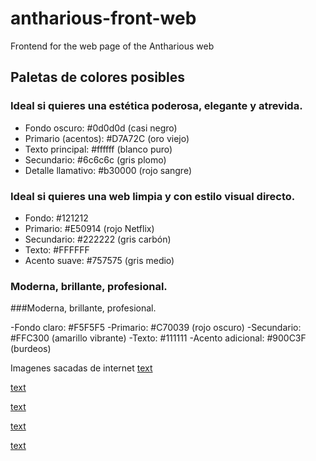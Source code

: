 # antharious-front-web
Frontend for the web page of the Antharious web

## Paletas de colores posibles

### Ideal si quieres una estética poderosa, elegante y atrevida.

- Fondo oscuro: #0d0d0d (casi negro)
- Primario (acentos): #D7A72C (oro viejo)
- Texto principal: #ffffff (blanco puro)
- Secundario: #6c6c6c (gris plomo)
- Detalle llamativo: #b30000 (rojo sangre)

### Ideal si quieres una web limpia y con estilo visual directo.

- Fondo: #121212
- Primario: #E50914 (rojo Netflix)
- Secundario: #222222 (gris carbón)
- Texto: #FFFFFF
- Acento suave: #757575 (gris medio)

### Moderna, brillante, profesional.

###Moderna, brillante, profesional.

-Fondo claro: #F5F5F5
-Primario: #C70039 (rojo oscuro)
-Secundario: #FFC300 (amarillo vibrante)
-Texto: #111111
-Acento adicional: #900C3F (burdeos)

Imagenes sacadas de internet
[text](https://www.freepik.es/foto-gratis/interior-estilo-grunge-suelo-placa-metalica_918268.htm#fromView=keyword&page=1&position=19&uuid=ac548804-92f0-4bb1-902c-79d3f28bf7d1&query=Fondos+Rock)

[text](https://www.freepik.es/vector-gratis/patron-costuras-grunge-calaveras_8083820.htm#fromView=keyword&page=1&position=1&uuid=ac548804-92f0-4bb1-902c-79d3f28bf7d1&query=Fondos+Rock)

[text](https://www.freepik.es/foto-gratis/fondo-metal-grunge-textura-angustiada-roja_5493171.htm#fromView=keyword&page=1&position=43&uuid=ac548804-92f0-4bb1-902c-79d3f28bf7d1&query=Fondos+Rock)

[text](https://www.freepik.es/vector-gratis/fondo-niebla-dinamico-realista_18777691.htm#fromView=search&page=1&position=0&uuid=a94806fe-30b7-4deb-a643-47613c223448&query=Fondos+concierto+horizontal)

[text](https://www.freepik.es/foto-gratis/tambor-instrumento-musical-pedal-sobre-fondo-negro_184338608.htm#fromView=search&page=1&position=48&uuid=7bdabcdb-0a50-4a0e-a2e2-7b13d4f73611&query=music+wallpaper+horizontal)
